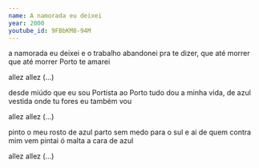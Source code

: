```yaml
---
name: A namorada eu deixei
year: 2000
youtube_id: 9FBbKM8-94M
---
```


a namorada eu deixei
e o trabalho abandonei
pra te dizer, que até morrer
que até morrer Porto te amarei

allez allez (...)

desde miúdo que eu sou
Portista ao Porto tudo dou
a minha vida, de azul vestida
onde tu fores eu também vou

allez allez (...)

pinto o meu rosto de azul
parto sem medo para o sul
e ai de quem
contra mim vem
pintai ó malta a cara de azul

allez allez (...)
